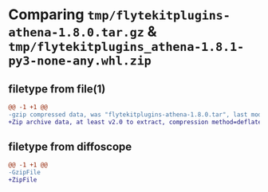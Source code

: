# Comparing `tmp/flytekitplugins-athena-1.8.0.tar.gz` & `tmp/flytekitplugins_athena-1.8.1-py3-none-any.whl.zip`

## filetype from file(1)

```diff
@@ -1 +1 @@
-gzip compressed data, was "flytekitplugins-athena-1.8.0.tar", last modified: Tue Jul 11 22:07:12 2023, max compression
+Zip archive data, at least v2.0 to extract, compression method=deflate
```

## filetype from diffoscope

```diff
@@ -1 +1 @@
-GzipFile
+ZipFile
```

